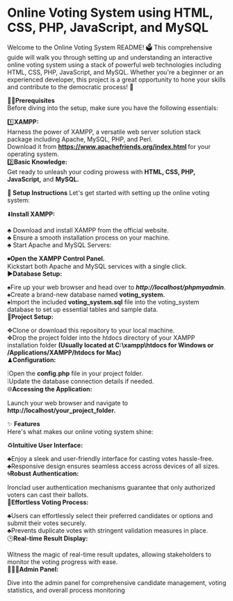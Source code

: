 # Online Voting System using HTML, CSS, PHP, JavaScript, and MySQL
Welcome to the Online Voting System README! 🗳️ This comprehensive guide will walk you through setting up and understanding an interactive online voting system using a stack of powerful web technologies including HTML, CSS, PHP, JavaScript, and MySQL. Whether you're a beginner or an experienced developer, this project is a great opportunity to hone your skills and contribute to the democratic process! 🌟<br>

✍🏻<b>Prerequisites</b><br>
Before diving into the setup, make sure you have the following essentials:<br>

1️⃣<b>XAMPP:</b><br>
 Harness the power of XAMPP, a versatile web server solution stack package including Apache, MySQL, PHP, and Perl.<br> Download it from <b>https://www.apachefriends.org/index.html </b> for your operating system.<br>
2️⃣<b>Basic Knowledge:</b><br>
Get ready to unleash your coding prowess with <b>HTML, CSS, PHP, JavaScript,</b> and <b>MySQL.</b><br>

🚀<b> Setup Instructions</b>
Let's get started with setting up the online voting system:

⬇️<b>Install XAMPP:</b><br>

♣️ Download and install XAMPP from the official website.<br>
♣️ Ensure a smooth installation process on your machine.<br>
♣️ Start Apache and MySQL Servers:<br>

⏺<b>Open the XAMPP Control Panel.</b><br>
Kickstart both Apache and MySQL services with a single click.<br>
▶️<b>Database Setup:</b><br>

♠️Fire up your web browser and head over to <b><i>http://localhost/phpmyadmin</i></b>.<br>
♠️Create a brand-new database named <b>voting_system.</b><br>
♠️Import the included <b>voting_system.sql</b> file into the voting_system database to set up essential tables and sample data.<br>
📲<b>Project Setup:</b><br>

✥Clone or download this repository to your local machine.<br>
✥Drop the project folder into the htdocs directory of your XAMPP installation folder <b>(Usually located at C:\xampp\htdocs for Windows or /Applications/XAMPP/htdocs for Mac)</b><br>
♟<b>Configuration:</b><br>

❕Open the <b>config.php</b> file in your project folder.<br>
❕Update the database connection details if needed.<br>
🌐<b>Accessing the Application:</b><br>

Launch your web browser and navigate to <b>http://localhost/your_project_folder.</b><br>

✨ <b>Features</b><br>
Here's what makes our online voting system shine:<br>

♻️<b>Intuitive User Interface:</b><br>

♣️Enjoy a sleek and user-friendly interface for casting votes hassle-free.<br>
♣️Responsive design ensures seamless access across devices of all sizes.<br>
🌀<b>Robust Authentication:</b><br>

Ironclad user authentication mechanisms guarantee that only authorized voters can cast their ballots.<br>
💜<b>Effortless Voting Process:</b><br>

♣️Users can effortlessly select their preferred candidates or options and submit their votes securely.<br>
♣️Prevents duplicate votes with stringent validation measures in place.<br>
🕒<b>Real-time Result Display:</b><br>

Witness the magic of real-time result updates, allowing stakeholders to monitor the voting progress with ease.<br>
👨🏿‍💻<b>Admin Panel:</b><br>

Dive into the admin panel for comprehensive candidate management, voting statistics, and overall process monitoring<br>

